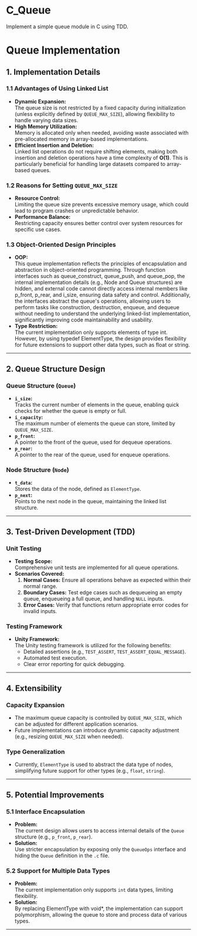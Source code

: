 # C_Queue
Implement a simple queue module in C using TDD.

# Queue Implementation

## 1. Implementation Details

### 1.1 Advantages of Using Linked List
- **Dynamic Expansion:**  
  The queue size is not restricted by a fixed capacity during initialization (unless explicitly defined by `QUEUE_MAX_SIZE`), allowing flexibility to handle varying data sizes.
- **High Memory Utilization:**  
  Memory is allocated only when needed, avoiding waste associated with pre-allocated memory in array-based implementations.
- **Efficient Insertion and Deletion:**  
  Linked list operations do not require shifting elements, making both insertion and deletion operations have a time complexity of **O(1)**. This is particularly beneficial for handling large datasets compared to array-based queues.

### 1.2 Reasons for Setting `QUEUE_MAX_SIZE`
- **Resource Control:**  
  Limiting the queue size prevents excessive memory usage, which could lead to program crashes or unpredictable behavior.
- **Performance Balance:**  
  Restricting capacity ensures better control over system resources for specific use cases.

### 1.3 Object-Oriented Design Principles
- **OOP:**  
  This queue implementation reflects the principles of encapsulation and abstraction in object-oriented programming. Through function interfaces such as queue_construct, queue_push, and queue_pop, the internal implementation details (e.g., Node and Queue structures) are hidden, and external code cannot directly access internal members like p_front, p_rear, and i_size, ensuring data safety and control. Additionally, the interfaces abstract the queue's operations, allowing users to perform tasks like construction, destruction, enqueue, and dequeue without needing to understand the underlying linked-list implementation, significantly improving code maintainability and usability.
- **Type Restriction:**  
  The current implementation only supports elements of type int. However, by using typedef ElementType, the design provides flexibility for future extensions to support other data types, such as float or string.

---

## 2. Queue Structure Design

### Queue Structure (`Queue`)
- **`i_size`:**  
  Tracks the current number of elements in the queue, enabling quick checks for whether the queue is empty or full.
- **`i_capacity`:**  
  The maximum number of elements the queue can store, limited by `QUEUE_MAX_SIZE`.
- **`p_front`:**  
  A pointer to the front of the queue, used for dequeue operations.
- **`p_rear`:**  
  A pointer to the rear of the queue, used for enqueue operations.

### Node Structure (`Node`)
- **`t_data`:**  
  Stores the data of the node, defined as `ElementType`.
- **`p_next`:**  
  Points to the next node in the queue, maintaining the linked list structure.

---

## 3. Test-Driven Development (TDD)

### Unit Testing
- **Testing Scope:**  
  Comprehensive unit tests are implemented for all queue operations.
- **Scenarios Covered:**  
  1. **Normal Cases:** Ensure all operations behave as expected within their normal range.  
  2. **Boundary Cases:** Test edge cases such as dequeueing an empty queue, enqueueing a full queue, and handling `NULL` inputs.  
  3. **Error Cases:** Verify that functions return appropriate error codes for invalid inputs.

### Testing Framework
- **Unity Framework:**  
  The Unity testing framework is utilized for the following benefits:
  - Detailed assertions (e.g., `TEST_ASSERT`, `TEST_ASSERT_EQUAL_MESSAGE`).
  - Automated test execution.
  - Clear error reporting for quick debugging.

---

## 4. Extensibility

### Capacity Expansion
- The maximum queue capacity is controlled by `QUEUE_MAX_SIZE`, which can be adjusted for different application scenarios.
- Future implementations can introduce dynamic capacity adjustment (e.g., resizing `QUEUE_MAX_SIZE` when needed).

### Type Generalization
- Currently, `ElementType` is used to abstract the data type of nodes, simplifying future support for other types (e.g., `float`, `string`).

---

## 5. Potential Improvements

### 5.1 Interface Encapsulation
- **Problem:**  
  The current design allows users to access internal details of the `Queue` structure (e.g., `p_front`, `p_rear`).
- **Solution:**  
  Use stricter encapsulation by exposing only the `QueueOps` interface and hiding the `Queue` definition in the `.c` file.

### 5.2 Support for Multiple Data Types
- **Problem:**  
  The current implementation only supports `int` data types, limiting flexibility.
- **Solution:**  
  By replacing ElementType with void*, the implementation can support polymorphism, allowing the queue to store and process data of various types.

---

